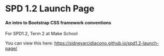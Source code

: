 # SPD 1.2 Launch Page

#### An intro to Bootstrap CSS framework conventions

For SPD1.2, Term 2 at Make School

You can view this here: https://sidneyarcidiacono.github.io/spd1.2-launch-page/

